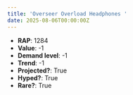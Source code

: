 ```yaml
---
title: 'Overseer Overload Headphones '
date: 2025-08-06T00:00:00Z
---
```

- **RAP**: 1284
- **Value**: -1
- **Demand level**: -1
- **Trend**: -1
- **Projected?**: True
- **Hyped?**: True
- **Rare?**: True
